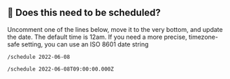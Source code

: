## 🔖 Does this need to be scheduled?

Uncomment one of the lines below, move it to the very bottom, and update the date. The default time is 12am. If you need a more precise, timezone-safe setting, you can use an ISO 8601 date string

`/schedule 2022-06-08`

`/schedule 2022-06-08T09:00:00.000Z`
